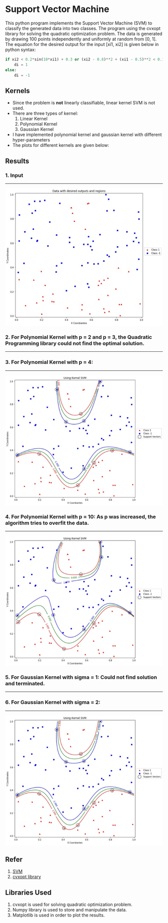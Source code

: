 # Support Vector Machine

This python program implements the Support Vector Machine (SVM) to classify the generated data into two classes. The program using the cvxopt library for solving the quadratic optimization problem. The data is generated by drawing 100 points independently and uniformly at random from [0, 1]. The equation for the desired output  for the input [xi1, xi2] is given below in python syntax:

```python
if xi2 < 0.2*sin(10*xi1) + 0.3 or (xi2 - 0.8)**2 + (xi1 - 0.5)**2 < 0.15**2:
	di = 1
else:
	di = -1
```



## Kernels

* Since the problem is **not** linearly classifiable, linear kernel SVM is not used.
* There are three types of kernel:
  1. Linear Kernel
  2. Polynomial Kernel
  3. Gaussian Kernel
* I have implemented polynomial kernel and gaussian kernel with different hyper-parameters
* The plots for different kernels are given below:



## Results

### 1. Input

---

![figure a](plots/fig_a.jpg)



### 2. For Polynomial Kernel with p = 2 and p = 3, the Quadratic Programming library could not find the optimal solution. 

---



### 3. For Polynomial Kernel with p = 4:

---

![figure b](plots\fig_b.jpg)



### 4. For Polynomial Kernel with p = 10: As p was increased, the algorithm tries to overfit the data.

---

![figure c](plots\fig_c.jpg)



### 5. For Gaussian Kernel with sigma = 1: Could not find solution and terminated. 

---



### 6. For Gaussian Kernel with sigma = 2: 

---

![figure d](plots\fig_d.jpg)



## Refer

1. [SVM](https://en.wikipedia.org/wiki/Support_vector_machine)
2. [cvxopt library](http://cvxopt.org/)

## Libraries Used

1. cvxopt is used for solving quadratic optimization problem.
2. Numpy library is used to store and manipulate the data.
3. Matplotlib is used in order to plot the results.

